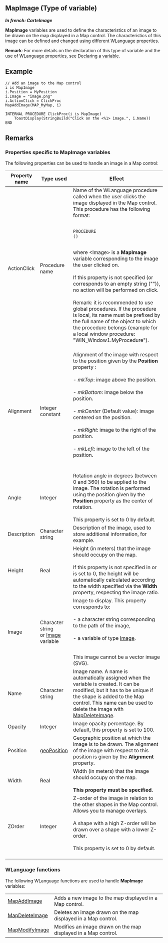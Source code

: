 
## MapImage (Type of variable)

***In french: CarteImage***
				



<a name="XUse"></a>
<a name="Use"></a>
<a name="description"></a>
**MapImage** variables are used to define the characteristics of an image to be drawn on the map displayed in a Map control. The characteristics of this image can be defined and changed using different WLanguage properties. 

**Remark**: For more details on the declaration of this type of variable and the use of WLanguage properties, see [Declaring a variable](../Motscles/1514032.md).
<a name="Example1"></a>
<a name="sample_code"></a>

## Example


```wl
// Add an image to the Map control
i is MapImage
i.Position = MyPosition
i.Image = "image.png"
i.ActionClick = ClickProc
MapAddImage(MAP_MyMap, i)

INTERNAL PROCEDURE ClickProc(i is MapImage)
	ToastDisplay(StringBuild("Click on the <%1> image.", i.Name))
END
```





<a name="NOTE0"></a>

## Remarks
<a name="NOTE0_1"></a>


### Properties specific to MapImage variables
<a name="properties_specific_mapimage_variables_ELTPARAGRAPHE000029"></a>

The following properties can be used to handle an image in a Map control:

| Property name | Type used | Effect |
| --- | --- | --- |
| ActionClick | Procedure name | Name of the WLanguage procedure called when the user clicks the image displayed in the Map control. This procedure has the following format: <br><br><pre><code>PROCEDURE <Procedure name>(<Image>)</code></pre><br>where &lt;Image&gt; is a **MapImage** variable corresponding to the image the user clicked on. <br><br>If this property is not specified (or corresponds to an empty string ("")), no action will be performed on click.<br><br>Remark: it is recommended to use global procedures. If the procedure is local, its name must be prefixed by the full name of the object to which the procedure belongs (example for a local window procedure: "WIN_Window1.MyProcedure").<br><br> |
| Alignment | Integer constant | Alignment of the image with respect to the position given by the **Position** property : <br><br>- *mkTop*: image above the position. <br><br>- *mkBottom*: image below the position. <br><br>- *mkCenter* (Default value): image centered on the position. <br><br>- *mkRight*: image to the right of the position. <br><br>- *mkLeft*: image to the left of the position. <br><br><br> |
| Angle | Integer | Rotation angle in degrees (between 0 and 360) to be applied to the image. The rotation is performed using the position given by the **Position** property as the center of rotation.<br><br>This property is set to 0 by default. |
| Description | Character string | Description of the image, used to store additional information, for example. |
| Height | Real | Height (in meters) that the image should occupy on the map. <br><br>If this property is not specified in or is set to 0, the height will be automatically calculated according to the width specified via the **Width** property, respecting the image ratio. |
| Image | Character string <br>or [Image](../WDLang1/1000019650.md) variable | Image to display. This property corresponds to: <br><br>- a character string corresponding to the path of the image,<br><br>- a variable of type [Image](../WDLang1/1000019650.md).<br><br><br>This image cannot be a vector image (SVG). |
| Name | Character string | Image name. A name is automatically assigned when the variable is created. It can be modified, but it has to be unique if the shape is added to the Map control. This name can be used to delete the image with [MapDeleteImage](../WDLang3/1000025534.md). |
| Opacity | Integer | Image opacity percentage. By default, this property is set to 100. |
| Position | [geoPosition](../WDLang3/1000019191.md) | Geographic position at which the image is to be drawn. The alignment of the image with respect to this position is given by the **Alignment** property. |
| Width | Real | Width (in meters) that the image should occupy on the map. <br><br>**This property must be specified.** |
| ZOrder | Integer | Z-order of the image in relation to the other shapes in the Map control. Allows you to manage overlays. <br><br>A shape with a high Z-order will be drawn over a shape with a lower Z-order. <br><br>This property is set to 0 by default. <br><br> |






<a name="NOTE0_2"></a>


### WLanguage functions
<a name="wlanguage_functions_ELTPARAGRAPHE000158"></a>The following WLanguage functions are used to handle **MapImage** variables: 



|   |   |
| --- | --- |
| [MapAddImage](../WDLang3/1000025532.md) | Adds a new image to the map displayed in a Map control. |
| [MapDeleteImage](../WDLang3/1000025534.md) | Deletes an image drawn on the map displayed in a Map control. |
| [MapModifyImage](../WDLang3/1000025533.md) | Modifies an image drawn on the map displayed in a Map control. |






